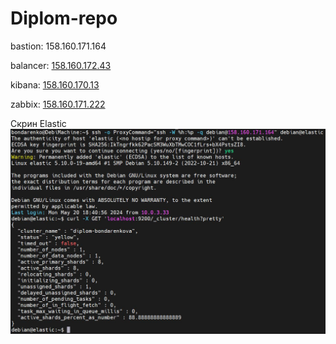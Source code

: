 # Diplom-repo

bastion: 158.160.171.164

balancer: [158.160.172.43](http://158.160.172.43/)

kibana: [158.160.170.13](http://158.160.170.13:5601)

zabbix: [158.160.171.222](http://158.160.171.222/)

Скрин Elastic
![](./imgs/elastic-curl.jpg)